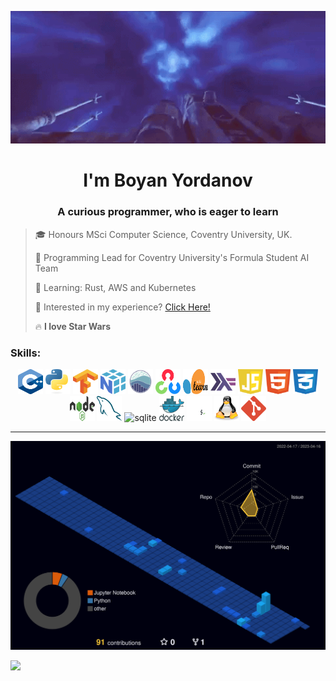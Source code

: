 <a href="url"><img src="https://github.com/Boyan-Yordanov/Boyan-Yordanov/blob/main/extras/hello_there.gif" width="1080"></a>


<h1 align="center">I'm Boyan Yordanov</h1>
<h3 align="center">A curious programmer, who is eager to learn</h3>

> :mortar_board: Honours MSci Computer Science, Coventry University, UK.  
>
> :telescope: Programming Lead for Coventry University's Formula Student AI Team
>
> :seedling: Learning: Rust, AWS and Kubernetes
>
> :page_facing_up: Interested in my experience? [Click Here!](CV/CV.pdf)
>
> :fire: **I love Star Wars**

<h3 align="left">Skills:</h3>
<p align="center"> 
<img src="https://github.com/Boyan-Yordanov/Boyan-Yordanov/blob/main/extras/cplusplus.svg" alt="cplusplus" width="40" height="40"/>
<img src="https://github.com/Boyan-Yordanov/Boyan-Yordanov/blob/main/extras/python.svg" alt="python" width="40" height="40"/>
<img src="https://github.com/Boyan-Yordanov/Boyan-Yordanov/blob/main/extras/tensorflow.svg" alt="tensorflow" width="40" height="40"/>
<img src="https://github.com/Boyan-Yordanov/Boyan-Yordanov/blob/main/extras/numpy.svg" alt="numpy" width="40" height="40"/>
<img src="https://github.com/Boyan-Yordanov/Boyan-Yordanov/blob/main/extras/seaborn.svg" alt="seaborn" width="40" height="40"/>
<img src="https://github.com/Boyan-Yordanov/Boyan-Yordanov/blob/main/extras/opencv.svg" alt="opencv" width="40" height="40"/>
<img src="https://github.com/Boyan-Yordanov/Boyan-Yordanov/blob/main/extras/sklearn.svg" alt="sklearn" width="40" height="40"/>
<img src="https://github.com/Boyan-Yordanov/Boyan-Yordanov/blob/main/extras/haskell.svg" alt="haskell" width="40" height="40"/>
<img src="https://github.com/Boyan-Yordanov/Boyan-Yordanov/blob/main/extras/javascript.svg" alt="javascript" width="40" height="40"/>
<img src="https://github.com/Boyan-Yordanov/Boyan-Yordanov/blob/main/extras/html.svg" alt="html" width="40" height="40"/>
<img src="https://github.com/Boyan-Yordanov/Boyan-Yordanov/blob/main/extras/css.svg" alt="css" width="40" height="40"/>
<img src="https://github.com/Boyan-Yordanov/Boyan-Yordanov/blob/main/extras/nodejs.svg" alt="nodejs" width="40" height="40"/>
<img src="https://github.com/Boyan-Yordanov/Boyan-Yordanov/blob/main/extras/mysql.svg" alt="mysql" width="40" height="40"/>
<img src="https://github.com/Boyan-Yordanov/Boyan-Yordanov/blob/main/extras/sqlite.svg" alt="sqlite" width="40" height="40"/>
<img src="https://github.com/Boyan-Yordanov/Boyan-Yordanov/blob/main/extras/docker.svg" alt="docker" width="40" height="40"/>
<img src="https://github.com/Boyan-Yordanov/Boyan-Yordanov/blob/main/extras/bash.svg" alt="bash" width="40" height="40"/>
<img src="https://github.com/Boyan-Yordanov/Boyan-Yordanov/blob/main/extras/tux.svg" alt="tux" width="40" height="40"/>
<img src="https://github.com/Boyan-Yordanov/Boyan-Yordanov/blob/main/extras/git.svg" alt="git" width="40" height="40"/>
</p>

---

![](./profile-3d-contrib/profile-night-view.svg)

![](https://komarev.com/ghpvc/?username=Boyan-Yordanov)